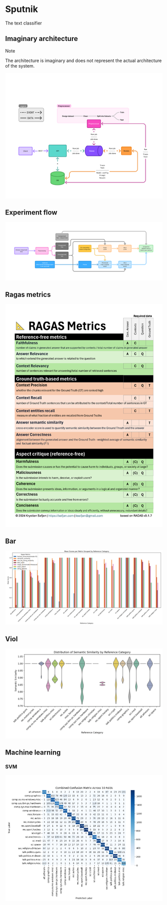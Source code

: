 # Sputnik

The text classifier

## Imaginary architecture

> [!NOTE]
> The architecture is imaginary and does not represent the actual architecture of the system.

![Imaginary architecture](./.readme/architecture.png)

## Experiment flow

![Experiment flow](./.readme/flow.png)

## Ragas metrics

![Ragas metrics](./.readme/ragas.png)

## Bar

![Bar](./.readme/bar.png)

## Viol

![Viol](./.readme/viol.png)

## Machine learning

### SVM

![Confusion matrix svm](./.readme/confusion_matrix_svm.png)
